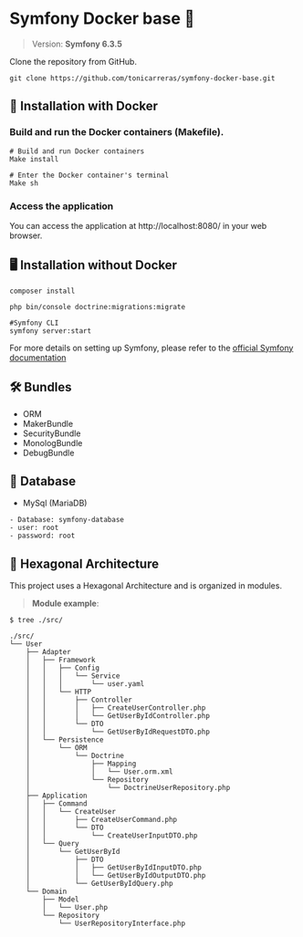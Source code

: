 # Symfony Docker base 🐳

> Version:  **Symfony 6.3.5**

Clone the repository from GitHub.

```shell
git clone https://github.com/tonicarreras/symfony-docker-base.git
```

## 🚀 Installation with Docker

### Build and run the Docker containers (Makefile).

```shell
# Build and run Docker containers
Make install
```

```shell
# Enter the Docker container's terminal
Make sh
```
### Access the application

You can access the application at http://localhost:8080/ in your web browser.

## 🖥️ Installation without Docker

```shell
composer install
```
```shell
php bin/console doctrine:migrations:migrate
```

```shell
#Symfony CLI
symfony server:start
```

For more details on setting up Symfony, please refer to the [official Symfony documentation](https://symfony.com/doc/current/setup.html)

## 🛠️ Bundles

- ORM
- MakerBundle
- SecurityBundle
- MonologBundle
- DebugBundle


## 🤖 Database

- MySql (MariaDB)

```
- Database: symfony-database 
- user: root
- password: root
```

## 🎯 Hexagonal Architecture
This project uses a Hexagonal Architecture and is organized in modules.

> **Module example**:
```
$ tree ./src/

./src/
└── User
    ├── Adapter
    │   ├── Framework
    │   │   ├── Config
    │   │   │   └── Service
    │   │   │       └── user.yaml
    │   │   └── HTTP
    │   │       ├── Controller
    │   │       │   ├── CreateUserController.php
    │   │       │   └── GetUserByIdController.php
    │   │       └── DTO
    │   │           └── GetUserByIdRequestDTO.php
    │   └── Persistence
    │       └── ORM
    │           └── Doctrine
    │               ├── Mapping
    │               │   └── User.orm.xml
    │               └── Repository
    │                   └── DoctrineUserRepository.php
    ├── Application
    │   ├── Command
    │   │   └── CreateUser
    │   │       ├── CreateUserCommand.php
    │   │       └── DTO
    │   │           └── CreateUserInputDTO.php
    │   └── Query
    │       └── GetUserById
    │           ├── DTO
    │           │   ├── GetUserByIdInputDTO.php
    │           │   └── GetUserByIdOutputDTO.php
    │           └── GetUserByIdQuery.php
    └── Domain
        ├── Model
        │   └── User.php
        └── Repository
            └── UserRepositoryInterface.php

```
